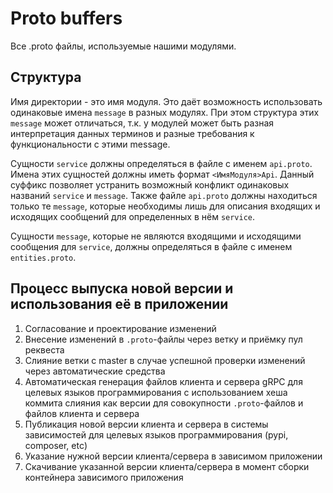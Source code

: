 # Proto buffers

Все .proto файлы, используемые нашими модулями.

## Структура

Имя директории - это имя модуля. Это даёт возможность использовать одинаковые имена `message` в разных модулях. При этом структура этих `message` может отличаться, т.к. у модулей может быть разная интерпретация данных терминов и разные требования к функциональности с этими message.

Сущности `service` должны определяться в файле с именем `api.proto`. Имена этих сущностей должны иметь формат `<ИмяМодуля>Api`. Данный суффикс позволяет устранить возможный конфликт одинаковых названий `service` и `message`. Также файле `api.proto` должны находиться только те `message`, которые необходимы лишь для описания входящих и исходящих сообщений для определенных в нём `service`.

Сущности `message`, которые не являются входящими и исходящими сообщения для `service`, должны определяться в файле с именем `entities.proto`.

## Процесс выпуска новой версии и использования её в приложении

1. Согласование и проектирование изменений
1. Внесение изменений в `.proto`-файлы через ветку и приёмку пул реквеста
1. Слияние ветки с master в случае успешной проверки изменений через автоматические средства
1. Автоматическая генерация файлов клиента и сервера gRPC для целевых языков программирования с использованием хеша коммита слияния как версии для совокупности `.proto`-файлов и файлов клиента и сервера
1. Публикация новой версии клиента и сервера в системы зависимостей для целевых языков программирования (pypi, composer, etc)
1. Указание нужной версии клиента/сервера в зависимом приложении
1. Скачивание указанной версии клиента/сервера в момент сборки контейнера зависимого приложения
